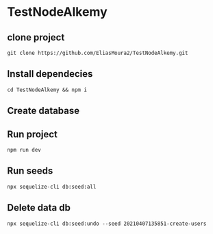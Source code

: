 # TestNodeAlkemy

## clone project
```
git clone https://github.com/EliasMoura2/TestNodeAlkemy.git
```
## Install dependecies
```
cd TestNodeAlkemy && npm i
```

## Create database

## Run project
```
npm run dev
```

## Run seeds
```
npx sequelize-cli db:seed:all
```
## Delete data db
```
npx sequelize-cli db:seed:undo --seed 20210407135851-create-users
```
